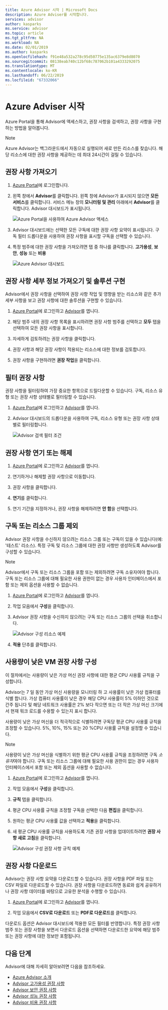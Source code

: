 ```yaml
---
title: Azure Advisor 시작 | Microsoft Docs
description: Azure Adviser를 시작합니다.
services: advisor
author: kasparks
ms.service: advisor
ms.topic: article
ms.tgt_pltfrm: NA
ms.workload: NA
ms.date: 02/01/2019
ms.author: kasparks
ms.openlocfilehash: f91e48a532a278c95d50775e135ac6379e8d8070
ms.sourcegitcommit: 08138eab740c12bf68c787062b101a4333292075
ms.translationtype: MT
ms.contentlocale: ko-KR
ms.lasthandoff: 06/22/2019
ms.locfileid: "67332066"
---
```

# <a name="get-started-with-azure-advisor"></a>Azure Adviser 시작

Azure Portal을 통해 Advisor에 액세스하고, 권장 사항을 검색하고, 권장 사항을 구현하는 방법을 알아봅니다.

> [!NOTE]
> Azure Advisor는 백그라운드에서 자동으로 실행되어 새로 만든 리소스를 찾습니다. 해당 리소스에 대한 권장 사항을 제공하는 데 최대 24시간이 걸릴 수 있습니다.

## <a name="get-recommendations"></a>권장 사항 가져오기

1. [Azure Portal](https://portal.azure.com)에 로그인합니다.

1. 왼쪽 창에서 **Advisor**를 클릭합니다.  왼쪽 창에 Advisor가 표시되지 않으면 **모든 서비스**를 클릭합니다.  서비스 메뉴 창의 **모니터링 및 관리** 아래에서 **Advisor**를 클릭합니다. Advisor 대시보드가 표시됩니다.

   ![Azure Portal을 사용하여 Azure Advisor 액세스](./media/advisor-get-started/advisor-portal-menu.png) 

1. Advisor 대시보드에는 선택한 모든 구독에 대한 권장 사항 요약이 표시됩니다.  구독 필터 드롭다운을 사용하여 권장 사항을 표시할 구독을 선택할 수 있습니다.

1. 특정 범주에 대한 권장 사항을 가져오려면 탭 중 하나를 클릭합니다. **고가용성**, **보안**, **성능** 또는 **비용** 

   ![Azure Advisor 대시보드](./media/advisor-overview/advisor-dashboard.png)

## <a name="get-recommendation-details-and-implement-a-solution"></a>권장 사항 세부 정보 가져오기 및 솔루션 구현

Advisor에서 권장 사항을 선택하여 권장 사항 작업 및 영향을 받는 리소스와 같은 추가 세부 사항을 보고 권장 사항에 대한 솔루션을 구현할 수 있습니다.  

1. [Azure Portal](https://portal.azure.com)에 로그인하고 [Advisor](https://aka.ms/azureadvisordashboard)를 엽니다.

1. 해당 범주 내의 권장 사항 목록을 표시하려면 권장 사항 범주를 선택하고 **모두** 탭을 선택하여 모든 권장 사항을 표시합니다.

1. 자세하게 검토하려는 권장 사항을 클릭합니다.

1. 권장 사항과 해당 권장 사항이 적용되는 리소스에 대한 정보를 검토합니다.

1. 권장 사항을 구현하려면 **권장 작업**을 클릭합니다.

## <a name="filter-recommendations"></a>필터 권장 사항

권장 사항을 필터링하여 가장 중요한 항목으로 드릴다운할 수 있습니다.  구독, 리소스 유형 또는 권장 사항 상태별로 필터링할 수 있습니다.  

1. [Azure Portal](https://portal.azure.com)에 로그인하고 [Advisor](https://aka.ms/azureadvisordashboard)를 엽니다.

1. Advisor 대시보드의 드롭다운을 사용하여 구독, 리소스 유형 또는 권장 사항 상태별로 필터링합니다.

    ![Advisor 검색 필터 조건](./media/advisor-get-started/advisor-filters.png)

## <a name="postpone-or-dismiss-recommendations"></a>권장 사항 연기 또는 해제

1. [Azure Portal](https://portal.azure.com)에 로그인하고 [Advisor](https://aka.ms/azureadvisordashboard)를 엽니다.

1. 연기하거나 해제할 권장 사항으로 이동합니다.

1. 권장 사항을 클릭합니다.

1. **연기**를 클릭합니다. 

1. 연기 기간을 지정하거나, 권장 사항을 해제하려면 **안 함**을 선택합니다.

## <a name="exclude-subscriptions-or-resource-groups"></a>구독 또는 리소스 그룹 제외

Advisor 권장 사항을 수신하지 않으려는 리소스 그룹 또는 구독이 있을 수 있습니다(예: '테스트' 리소스).  특정 구독 및 리소스 그룹에 대한 권장 사항만 생성하도록 Advisor를 구성할 수 있습니다.

> [!NOTE]
> Advisor에서 구독 또는 리소스 그룹을 포함 또는 제외하려면 구독 소유자여야 합니다.  구독 또는 리소스 그룹에 대해 필요한 사용 권한이 없는 경우 사용자 인터페이스에서 포함 또는 제외 옵션을 사용할 수 없습니다.

1. [Azure Portal](https://portal.azure.com)에 로그인하고 [Advisor](https://aka.ms/azureadvisordashboard)를 엽니다.

1. 작업 모음에서 **구성**을 클릭합니다.

1. Advisor 권장 사항을 수신하지 않으려는 구독 또는 리소스 그룹의 선택을 취소합니다.

    ![Advisor 구성 리소스 예제](./media/advisor-get-started/advisor-configure-resources.png)

1. **적용** 단추를 클릭합니다.

## <a name="configure-low-usage-vm-recommendation"></a>사용량이 낮은 VM 권장 사항 구성

이 절차에서는 사용량이 낮은 가상 머신 권장 사항에 대한 평균 CPU 사용률 규칙을 구성합니다.

Advisor는 7 일 동안 가상 머신 사용량을 모니터링 하 고 사용률이 낮은 가상 컴퓨터를 식별 합니다. 가상 컴퓨터 사용률이 낮은 경우 해당 CPU 사용률이 5% 이하인 것으로 간주 됩니다 및 해당 네트워크 사용률은 2% 보다 작으면 또는 더 작은 가상 머신 크기에서 현재 워크 로드를 수용할 수 있는지 표시 합니다.

사용량이 낮은 가상 머신을 더 적극적으로 식별하려면 구독당 평균 CPU 사용률 규칙을 조정할 수 있습니다.  5%, 10%, 15% 또는 20 %CPU 사용률 규칙을 설정할 수 있습니다.

> [!NOTE]
> 사용량이 낮은 가상 머신을 식별하기 위한 평균 CPU 사용률 규칙을 조정하려면 구독 *소유자*여야 합니다.  구독 또는 리소스 그룹에 대해 필요한 사용 권한이 없는 경우 사용자 인터페이스에서 포함 또는 제외 옵션을 사용할 수 없습니다. 

1. [Azure Portal](https://portal.azure.com)에 로그인하고 [Advisor](https://aka.ms/azureadvisordashboard)를 엽니다.

1. 작업 모음에서 **구성**을 클릭합니다.

1. **규칙** 탭을 클릭합니다.

1. 평균 CPU 사용률 규칙을 조정할 구독을 선택한 다음 **편집**을 클릭합니다.

1. 원하는 평균 CPU 사용률 값을 선택하고 **적용**을 클릭합니다.

1. 새 평균 CPU 사용률 규칙을 사용하도록 기존 권장 사항을 업데이트하려면 **권장 사항 새로 고침**을 클릭합니다. 

   ![Advisor 구성 권장 사항 규칙 예제](./media/advisor-get-started/advisor-configure-rules.png)

## <a name="download-recommendations"></a>권장 사항 다운로드

Advisor는 권장 사항 요약을 다운로드할 수 있습니다.  권장 사항을 PDF 파일 또는 CSV 파일로 다운로드할 수 있습니다.  권장 사항을 다운로드하면 동료와 쉽게 공유하거나 권장 사항 데이터를 바탕으로 고유한 분석을 수행할 수 있습니다.

1. [Azure Portal](https://portal.azure.com)에 로그인하고 [Advisor](https://aka.ms/azureadvisordashboard)를 엽니다.

1. 작업 모음에서 **CSV로 다운로드** 또는 **PDF로 다운로드**를 클릭합니다.

다운로드 옵션은 Advisor 대시보드에 적용한 모든 필터를 반영합니다.  특정 권장 사항 범주 또는 권장 사항을 보면서 다운로드 옵션을 선택하면 다운로드한 요약에 해당 범주 또는 권장 사항에 대한 정보만 포함됩니다. 

## <a name="next-steps"></a>다음 단계

Advisor에 대해 자세히 알아보려면 다음을 참조하세요.

- [Azure Advisor 소개](advisor-overview.md)
- [Advisor 고가용성 권장 사항](advisor-high-availability-recommendations.md)
- [Advisor 보안 권장 사항](advisor-security-recommendations.md)
- [Advisor 성능 권장 사항](advisor-performance-recommendations.md)
- [Advisor 비용 권장 사항](advisor-performance-recommendations.md)
